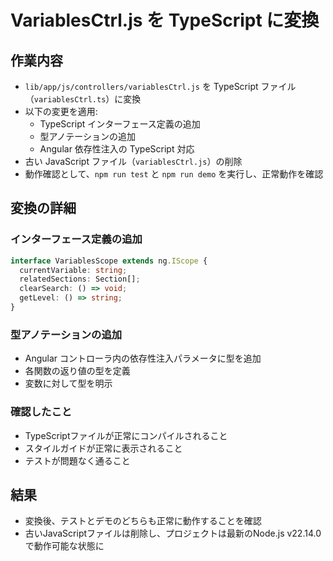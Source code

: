 # VariablesCtrl.js を TypeScript に変換

## 作業内容

- `lib/app/js/controllers/variablesCtrl.js` を TypeScript ファイル（`variablesCtrl.ts`）に変換
- 以下の変更を適用:
  - TypeScript インターフェース定義の追加
  - 型アノテーションの追加
  - Angular 依存性注入の TypeScript 対応
- 古い JavaScript ファイル（`variablesCtrl.js`）の削除
- 動作確認として、`npm run test` と `npm run demo` を実行し、正常動作を確認

## 変換の詳細

### インターフェース定義の追加

```typescript
interface VariablesScope extends ng.IScope {
  currentVariable: string;
  relatedSections: Section[];
  clearSearch: () => void;
  getLevel: () => string;
}
```

### 型アノテーションの追加

- Angular コントローラ内の依存性注入パラメータに型を追加
- 各関数の返り値の型を定義
- 変数に対して型を明示

### 確認したこと

- TypeScriptファイルが正常にコンパイルされること
- スタイルガイドが正常に表示されること
- テストが問題なく通ること

## 結果

- 変換後、テストとデモのどちらも正常に動作することを確認
- 古いJavaScriptファイルは削除し、プロジェクトは最新のNode.js v22.14.0で動作可能な状態に

